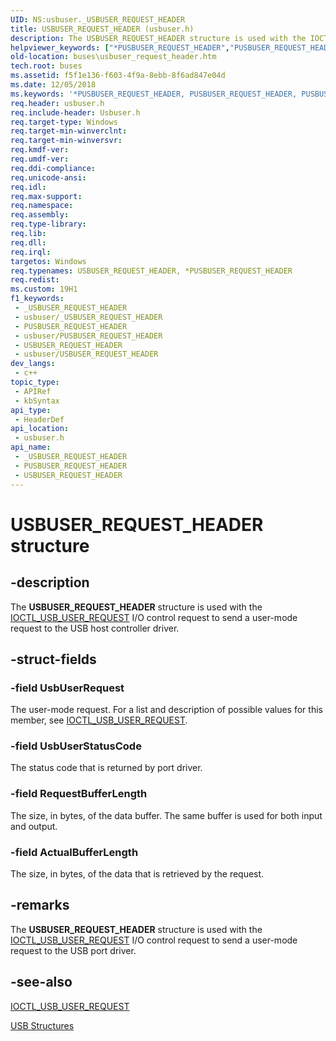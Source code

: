 ```yaml
---
UID: NS:usbuser._USBUSER_REQUEST_HEADER
title: USBUSER_REQUEST_HEADER (usbuser.h)
description: The USBUSER_REQUEST_HEADER structure is used with the IOCTL_USB_USER_REQUEST I/O control request to send a user-mode request to the USB host controller driver.
helpviewer_keywords: ["*PUSBUSER_REQUEST_HEADER","PUSBUSER_REQUEST_HEADER","PUSBUSER_REQUEST_HEADER structure pointer [Buses]","USBUSER_REQUEST_HEADER","USBUSER_REQUEST_HEADER structure [Buses]","buses.usbuser_request_header","usbstrct_04ac2f33-ce32-4697-89d0-5f2c1516c3b6.xml","usbuser/PUSBUSER_REQUEST_HEADER","usbuser/USBUSER_REQUEST_HEADER"]
old-location: buses\usbuser_request_header.htm
tech.root: buses
ms.assetid: f5f1e136-f603-4f9a-8ebb-8f6ad847e04d
ms.date: 12/05/2018
ms.keywords: '*PUSBUSER_REQUEST_HEADER, PUSBUSER_REQUEST_HEADER, PUSBUSER_REQUEST_HEADER structure pointer [Buses], USBUSER_REQUEST_HEADER, USBUSER_REQUEST_HEADER structure [Buses], buses.usbuser_request_header, usbstrct_04ac2f33-ce32-4697-89d0-5f2c1516c3b6.xml, usbuser/PUSBUSER_REQUEST_HEADER, usbuser/USBUSER_REQUEST_HEADER'
req.header: usbuser.h
req.include-header: Usbuser.h
req.target-type: Windows
req.target-min-winverclnt: 
req.target-min-winversvr: 
req.kmdf-ver: 
req.umdf-ver: 
req.ddi-compliance: 
req.unicode-ansi: 
req.idl: 
req.max-support: 
req.namespace: 
req.assembly: 
req.type-library: 
req.lib: 
req.dll: 
req.irql: 
targetos: Windows
req.typenames: USBUSER_REQUEST_HEADER, *PUSBUSER_REQUEST_HEADER
req.redist: 
ms.custom: 19H1
f1_keywords:
 - _USBUSER_REQUEST_HEADER
 - usbuser/_USBUSER_REQUEST_HEADER
 - PUSBUSER_REQUEST_HEADER
 - usbuser/PUSBUSER_REQUEST_HEADER
 - USBUSER_REQUEST_HEADER
 - usbuser/USBUSER_REQUEST_HEADER
dev_langs:
 - c++
topic_type:
 - APIRef
 - kbSyntax
api_type:
 - HeaderDef
api_location:
 - usbuser.h
api_name:
 - _USBUSER_REQUEST_HEADER
 - PUSBUSER_REQUEST_HEADER
 - USBUSER_REQUEST_HEADER
---
```


# USBUSER_REQUEST_HEADER structure


## -description

The <b>USBUSER_REQUEST_HEADER</b> structure is used with the <a href="/windows/desktop/api/usbuser/ni-usbuser-ioctl_usb_user_request">IOCTL_USB_USER_REQUEST</a> I/O control request to send a user-mode request to the USB host controller driver.

## -struct-fields

### -field UsbUserRequest

The user-mode request. For a list and description of possible values for this member, see <a href="/windows/desktop/api/usbuser/ni-usbuser-ioctl_usb_user_request">IOCTL_USB_USER_REQUEST</a>.

### -field UsbUserStatusCode

The status code that is returned by port driver.

### -field RequestBufferLength

The size, in bytes, of the data buffer. The same buffer is used for both input and output.

### -field ActualBufferLength

The size, in bytes, of the data that is retrieved by the request.

## -remarks

The <b>USBUSER_REQUEST_HEADER</b> structure is used with the <a href="/windows/desktop/api/usbuser/ni-usbuser-ioctl_usb_user_request">IOCTL_USB_USER_REQUEST</a> I/O control request to send a user-mode request to the USB port driver.

## -see-also

<a href="/windows/desktop/api/usbuser/ni-usbuser-ioctl_usb_user_request">IOCTL_USB_USER_REQUEST</a>



<a href="/windows-hardware/drivers/ddi/content/index">USB Structures</a>

